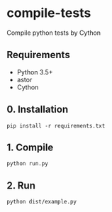 # compile-tests
Compile python tests by Cython

## Requirements
* Python 3.5+
* astor
* Cython

## 0. Installation
`pip install -r requirements.txt`

## 1. Compile
`python run.py`

## 2. Run
`python dist/example.py`
